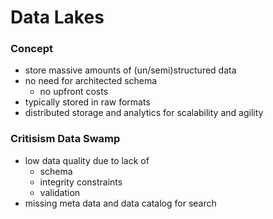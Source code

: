 # Data Lakes
### Concept
+ store massive amounts of (un/semi)structured data
+ no need for architected schema
	+ no upfront costs
+ typically stored in raw formats
+ distributed storage and analytics for scalability and agility

### Critisism Data Swamp
+ low data quality due to lack of 
	+ schema
	+ integrity constraints
	+ validation
+ missing meta data and data catalog for search